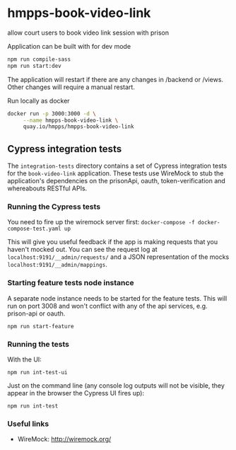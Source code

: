 # hmpps-book-video-link
allow court users to book video link session with prison

Application can be built with for dev mode

```bash
npm run compile-sass 
npm run start:dev
```

The application will restart if there are any changes in /backend or /views.
Other changes will require a manual restart.

Run locally as docker

```bash
docker run -p 3000:3000 -d \
     --name hmpps-book-video-link \
     quay.io/hmpps/hmpps-book-video-link
```

## Cypress integration tests

The `integration-tests` directory contains a set of Cypress integration tests for the `book-video-link` application.
These tests use WireMock to stub the application's dependencies on the prisonApi, oauth, token-verification and whereabouts RESTful APIs.

### Running the Cypress tests

You need to fire up the wiremock server first:
```docker-compose -f docker-compose-test.yaml up```

This will give you useful feedback if the app is making requests that you haven't mocked out. You can see
the request log at `localhost:9191/__admin/requests/` and a JSON representation of the mocks `localhost:9191/__admin/mappings`.

### Starting feature tests node instance

A separate node instance needs to be started for the feature tests. This will run on port 3008 and won't conflict
with any of the api services, e.g. prison-api or oauth.

```npm run start-feature```

### Running the tests

With the UI:
```
npm run int-test-ui
```

Just on the command line (any console log outputs will not be visible, they appear in the browser the Cypress UI fires up):
```
npm run int-test
```

### Useful links
- WireMock: http://wiremock.org/
